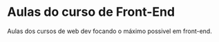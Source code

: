 # Aulas do curso de Front-End
 
 Aulas dos cursos de web dev focando o máximo possivel em front-end.

